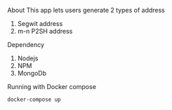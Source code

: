 About
This app lets users generate 2 types of address
1. Segwit address
2. m-n P2SH address

Dependency
1. Nodejs
2. NPM
3. MongoDb

Running with Docker compose
```bash
docker-compose up
```
